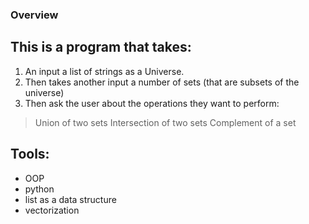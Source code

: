 ### Overview
## This is a program that takes:
1. An input a list of strings as a Universe.
1. Then takes another input a number of sets (that are subsets of the universe)
1. Then ask the user about the operations they want to perform:
  > Union of two sets
  > Intersection of two sets
  > Complement of a set
## Tools:
* OOP
* python 
* list as a data structure
* vectorization
